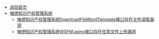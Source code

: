 - [返回首页](/)
- [唯徳知识产权管理系统](唯徳知识产权管理系统/)
  - [唯徳知识产权管理系统DownloadFileWordTemplate接口存在文件读取漏洞](唯徳知识产权管理系统/唯徳知识产权管理系统DownloadFileWordTemplate接口存在文件读取漏洞.md)
  - [唯徳知识产权管理系统WSFM.asmx接口存在任意文件上传漏洞](唯徳知识产权管理系统/唯徳知识产权管理系统WSFM.asmx接口存在任意文件上传漏洞.md)
